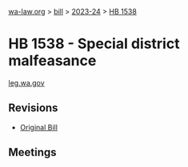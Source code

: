 [wa-law.org](/) > [bill](/bill/) > [2023-24](/bill/2023-24/) > [HB 1538](/bill/2023-24/hb/1538/)

# HB 1538 - Special district malfeasance
[leg.wa.gov](https://app.leg.wa.gov/billsummary?BillNumber=1538&Year=2023&Initiative=false)

## Revisions
* [Original Bill](1/)

## Meetings
